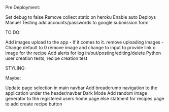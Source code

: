 
Pre Deployment:

Set debug to false
Remove collect static on heroku 
Enable auto Deploys 
Manuel Testing
add accounts/passwords to google submission form 

TO DO:

Add images upload to the app - If it comes to it. remove uploading images - Change default to 0 remove image and change to input to provide link o image for thr recipe 
Add alerts for log in/out/posting/editing/delete
Python user creation tests, recipe creation test 

STYLING:



Maybe:
 
Update page selection in main navbar
Add breadcrumb navigation to the application under the header/navbar
Dark Mode
Add random image generator to the registered users home page
else statment for recipes page to add create recipe button 


